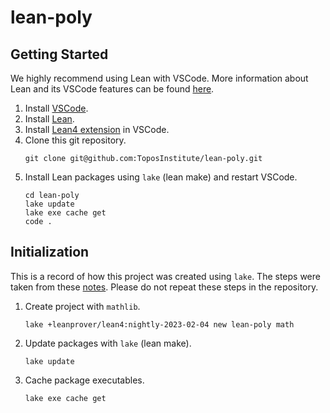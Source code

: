 # lean-poly

## Getting Started

We highly recommend using Lean with VSCode. More information about Lean and its VSCode features can be found [here](https://lean-lang.org/reference/using_lean.html).

1. Install [VSCode](https://code.visualstudio.com/download).
2. Install [Lean](https://leanprover-community.github.io/get_started.html).
3. Install [Lean4 extension](https://github.com/leanprover/vscode-lean4) in VSCode.
4. Clone this git repository.
    ```
    git clone git@github.com:ToposInstitute/lean-poly.git
    ```
5. Install Lean packages using `lake` (lean make) and restart VSCode.
    ```
    cd lean-poly
    lake update
    lake exe cache get
    code .
    ```

## Initialization

This is a record of how this project was created using `lake`. The steps were taken from these [notes](https://leanprover-community.github.io/install/project.html). Please do not repeat these steps in the repository.

1. Create project with `mathlib`.
    ```
    lake +leanprover/lean4:nightly-2023-02-04 new lean-poly math
    ```
2. Update packages with `lake` (lean make).
    ```
    lake update
    ```
3. Cache package executables.
    ```
    lake exe cache get
    ```